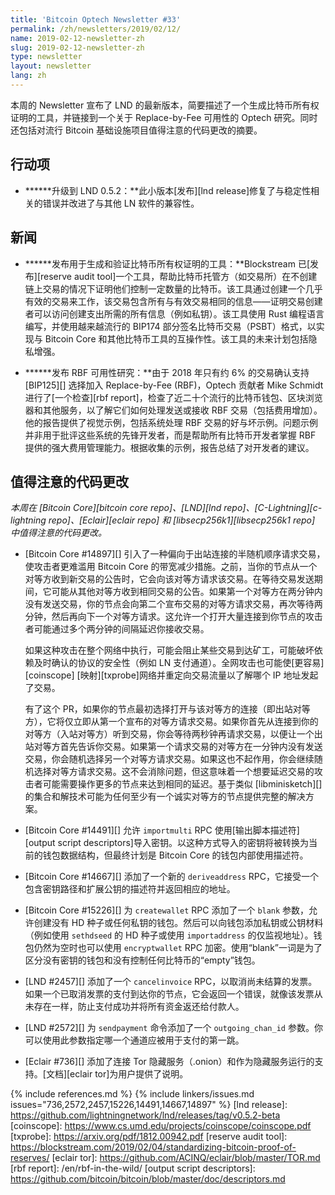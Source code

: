 ```yaml
---
title: 'Bitcoin Optech Newsletter #33'
permalink: /zh/newsletters/2019/02/12/
name: 2019-02-12-newsletter-zh
slug: 2019-02-12-newsletter-zh
type: newsletter
layout: newsletter
lang: zh
---
```

本周的 Newsletter 宣布了 LND 的最新版本，简要描述了一个生成比特币所有权证明的工具，并链接到一个关于 Replace-by-Fee 可用性的 Optech 研究。同时还包括对流行 Bitcoin 基础设施项目值得注意的代码更改的摘要。

## 行动项

- **<!--upgrade-to-lnd-0-5-2-->****升级到 LND 0.5.2：**此小版本[发布][lnd release]修复了与稳定性相关的错误并改进了与其他 LN 软件的兼容性。

## 新闻

- **<!--tool-released-for-generating-and-verifying-bitcoin-ownership-proofs-->****发布用于生成和验证比特币所有权证明的工具：**Blockstream 已[发布][reserve audit tool]一个工具，帮助比特币托管方（如交易所）在不创建链上交易的情况下证明他们控制一定数量的比特币。该工具通过创建一个几乎有效的交易来工作，该交易包含所有与有效交易相同的信息——证明交易创建者可以访问创建支出所需的所有信息（例如私钥）。该工具使用 Rust 编程语言编写，并使用越来越流行的 BIP174 部分签名比特币交易（PSBT）格式，以实现与 Bitcoin Core 和其他比特币工具的互操作性。该工具的未来计划包括隐私增强。

- **<!--rbf-usability-study-published-->****发布 RBF 可用性研究：**由于 2018 年只有约 6% 的交易确认支持 [BIP125][] 选择加入 Replace-by-Fee (RBF)，Optech 贡献者 Mike Schmidt 进行了[一个检查][rbf report]，检查了近二十个流行的比特币钱包、区块浏览器和其他服务，以了解它们如何处理发送或接收 RBF 交易（包括费用增加）。他的报告提供了视觉示例，包括系统处理 RBF 交易的好与坏示例。问题示例并非用于批评这些系统的先锋开发者，而是帮助所有比特币开发者掌握 RBF 提供的强大费用管理能力。根据收集的示例，报告总结了对开发者的建议。

## 值得注意的代码更改

*本周在 [Bitcoin Core][bitcoin core repo]、[LND][lnd repo]、[C-Lightning][c-lightning repo]、[Eclair][eclair repo] 和 [libsecp256k1][libsecp256k1 repo] 中值得注意的代码更改。*

- [Bitcoin Core #14897][] 引入了一种偏向于出站连接的半随机顺序请求交易，使攻击者更难滥用 Bitcoin Core 的带宽减少措施。之前，当你的节点从一个对等方收到新交易的公告时，它会向该对等方请求该交易。在等待交易发送期间，它可能从其他对等方收到相同交易的公告。如果第一个对等方在两分钟内没有发送交易，你的节点会向第二个宣布交易的对等方请求交易，再次等待两分钟，然后再向下一个对等方请求。这允许一个打开大量连接到你节点的攻击者可能通过多个两分钟的间隔延迟你接收交易。

  如果这种攻击在整个网络中执行，可能会阻止某些交易到达矿工，可能破坏依赖及时确认的协议的安全性（例如 LN 支付通道）。全网攻击也可能使[更容易][coinscope] [映射][txprobe]网络并重定向交易流量以了解哪个 IP 地址发起了交易。

  有了这个 PR，如果你的节点最初选择打开与该对等方的连接（即出站对等方），它将仅立即从第一个宣布的对等方请求交易。如果你首先从连接到你的对等方（入站对等方）听到交易，你会等待两秒钟再请求交易，以便让一个出站对等方首先告诉你交易。如果第一个请求交易的对等方在一分钟内没有发送交易，你会随机选择另一个对等方请求交易。如果这也不起作用，你会继续随机选择对等方请求交易。这不会消除问题，但这意味着一个想要延迟交易的攻击者可能需要操作更多的节点来达到相同的延迟。基于类似 [libminisketch][] 的集合和解技术可能为任何至少有一个诚实对等方的节点提供完整的解决方案。

- [Bitcoin Core #14491][] 允许 `importmulti` RPC 使用[输出脚本描述符][output script descriptors]导入密钥。以这种方式导入的密钥将被转换为当前的钱包数据结构，但最终计划是 Bitcoin Core 的钱包内部使用描述符。

- [Bitcoin Core #14667][] 添加了一个新的 `deriveaddress` RPC，它接受一个包含密钥路径和扩展公钥的描述符并返回相应的地址。

- [Bitcoin Core #15226][] 为 `createwallet` RPC 添加了一个 `blank` 参数，允许创建没有 HD 种子或任何私钥的钱包。然后可以向钱包添加私钥或公钥材料（例如使用 `sethdseed` 的 HD 种子或使用 `importaddress` 的仅监视地址）。钱包仍然为空时也可以使用 `encryptwallet` RPC 加密。使用“blank”一词是为了区分没有密钥的钱包和没有控制任何比特币的“empty”钱包。

- [LND #2457][] 添加了一个 `cancelinvoice` RPC，以取消尚未结算的发票。如果一个已取消发票的支付到达你的节点，它会返回一个错误，就像该发票从未存在一样，防止支付成功并将所有资金返还给付款人。

- [LND #2572][] 为 `sendpayment` 命令添加了一个 `outgoing_chan_id` 参数。你可以使用此参数指定哪一个通道应被用于支付的第一跳。

- [Eclair #736][] 添加了连接 Tor 隐藏服务（.onion）和作为隐藏服务运行的支持。[文档][eclair tor]为用户提供了说明。

{% include references.md %}
{% include linkers/issues.md issues="736,2572,2457,15226,14491,14667,14897" %}
[lnd release]: https://github.com/lightningnetwork/lnd/releases/tag/v0.5.2-beta
[coinscope]: https://www.cs.umd.edu/projects/coinscope/coinscope.pdf
[txprobe]: https://arxiv.org/pdf/1812.00942.pdf
[reserve audit tool]: https://blockstream.com/2019/02/04/standardizing-bitcoin-proof-of-reserves/
[eclair tor]: https://github.com/ACINQ/eclair/blob/master/TOR.md
[rbf report]: /en/rbf-in-the-wild/
[output script descriptors]: https://github.com/bitcoin/bitcoin/blob/master/doc/descriptors.md
